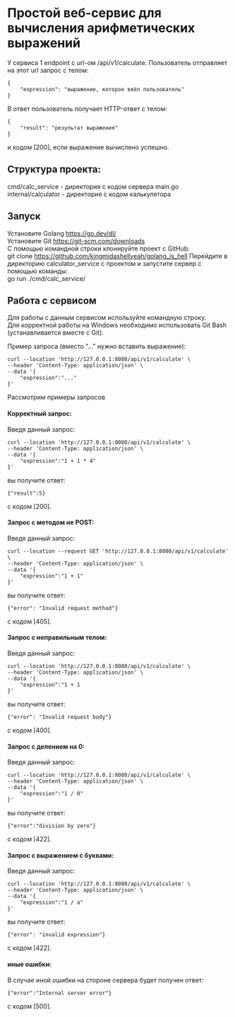 # Простой веб-сервис для вычисления арифметических выражений  


У сервиса 1 endpoint с url-ом /api/v1/calculate. Пользователь отправляет на этот url запрос с телом:

    {
        "expression": "выражение, которое ввёл пользователь"
    }

В ответ пользователь получает HTTP-ответ с телом:

    {
        "result": "результат выражения"
    }

и кодом [200], если выражение вычислено успешно.  

## Структура проекта:

cmd/calc_service - директория с кодом сервера main.go  
internal/calculator - директория с кодом калькулятора  

## Запуск  

Установите Golang https://go.dev/dl/  
Установите Git https://git-scm.com/downloads  
C помощью командной строки клонируйте проект с GitHub:  
git clone https://github.com/kingmidashellyeah/golang_is_hell
Перейдите в директорию calculator_service с проектом и запустите сервер с помощью команды:  
go run ./cmd/calc_service/  

## Работа с сервисом  

Для работы с данным сервисом используйте командную строку.  
Для корректной работы на Windows необходимо использовать Git Bash (устанавливается вместе с Git).  

Пример запроса (вместо "..." нужно вставить выражение):

    curl --location 'http://127.0.0.1:8080/api/v1/calculate' \
    --header 'Content-Type: application/json' \
    --data '{
        "expression":"..."
    }'

Рассмотрим примеры запросов  

#### Корректный запрос:

Введя данный запрос:

    curl --location 'http://127.0.0.1:8080/api/v1/calculate' \
    --header 'Content-Type: application/json' \
    --data '{
        "expression":"1 + 1 * 4"
    }'

вы получите ответ:

    {"result":5}

с кодом [200].

#### Запрос с методом не POST:

Введя данный запрос:

    curl --location --request GET 'http://127.0.0.1:8080/api/v1/calculate' \
    --header 'Content-Type: application/json' \
    --data '{
        "expression":"1 + 1"
    }'

вы получите ответ:

    {"error": "Invalid request method"}

с кодом [405].

#### Запрос с неправильным телом:

Введя данный запрос:

    curl --location 'http://127.0.0.1:8080/api/v1/calculate' \
    --header 'Content-Type: application/json' \
    --data '{
        "expression":"1 + 1
    }'

вы получите ответ:

    {"error": "Invalid request body"}

с кодом [400].

#### Запрос с делением на 0:

Введя данный запрос:

    curl --location 'http://127.0.0.1:8080/api/v1/calculate' \
    --header 'Content-Type: application/json' \
    --data '{
        "expression":"1 / 0"
    }'

вы получите ответ:

    {"error":"division by zero"}

с кодом [422].

#### Запрос с выражением с буквами:

Введя данный запрос:

    curl --location 'http://127.0.0.1:8080/api/v1/calculate' \
    --header 'Content-Type: application/json' \
    --data '{
        "expression":"1 / a"
    }'

вы получите ответ:

    {"error": "invalid expression"}

с кодом [422].

#### иные ошибки:

В случае иной ошибки на стороне сервера будет получен ответ:

    {"error":"Internal server error"}  
с кодом [500].
